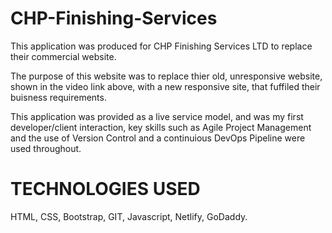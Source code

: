 # CHP-Finishing-Services
 
This application was produced for CHP Finishing Services LTD to replace their commercial website.

The purpose of this website was to replace thier old, unresponsive website, shown in the video link above, with a new responsive site, that fuffiled their buisness requirements.

This application was provided as a live service model, and was my first developer/client interaction, key skills such as Agile Project Management and the use of Version Control and a continuious DevOps Pipeline were used throughout.

# TECHNOLOGIES USED

HTML, CSS, Bootstrap, GIT, Javascript, Netlify, GoDaddy.
